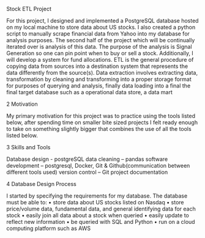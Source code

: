 Stock ETL Project

For this project, I designed and implemented a PostgreSQL database hosted on my local machine to store data about US stocks. I also created a python script to manually scrape financial data from Yahoo into my database for analysis purposes. 
The second half of the project which will be continually iterated over is analysis of this data. The purpose of the analysis is Signal Generation so one can pin point when to buy or sell a stock. Additionally, I will develop a system for fund allocations. 
ETL is the general procedure of copying data from sources into a destination system that represents the data differently from the source(s). Data extraction involves extracting data, transformation by cleaning and transforming into a proper storage format for purposes of querying and analysis, finally data loading into a final the final target database such as a operational data store, a data mart

2 Motivation

My primary motivation for this project was to practice using the tools listed below, after spending time on smaller bite sized projects I felt ready enough to take on something slightly bigger that combines the use of all the tools listed below.

3 Skills and Tools

Database design - postgreSQL
data cleaning – pandas 
software development – postgresql, Docker, Git & Github(communication between different tools used)
version control – Git
project documentation 

4  Database Design Process

I started by specifying the requirements for my database.
The database must be able to:
•	store data about US stocks listed on Nasdaq
•	store price/volume data, fundamental data, and general identifying data for each stock 
•	easily join all data about a stock when queried
•	easily update to reflect new information
•	be queried with SQL and Python
•	run on a cloud computing platform such as AWS


